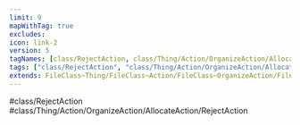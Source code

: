 ```yaml
---
limit: 9
mapWithTag: true
excludes:
icon: link-2
version: 5
tagNames: [class/RejectAction, class/Thing/Action/OrganizeAction/AllocateAction/RejectAction, schema-org/RejectAction]
tags: ["class/RejectAction", "class/Thing/Action/OrganizeAction/AllocateAction/RejectAction"]
extends: FileClass~Thing/FileClass~Action/FileClass~OrganizeAction/FileClass~AllocateAction
---
```


#class/RejectAction
#class/Thing/Action/OrganizeAction/AllocateAction/RejectAction

